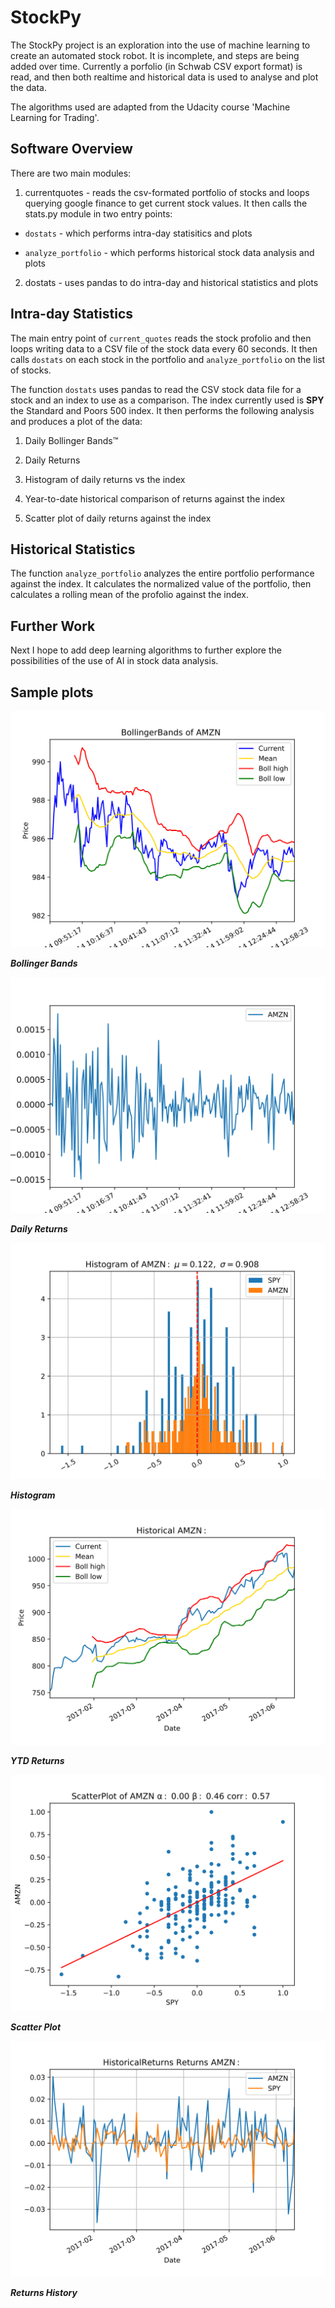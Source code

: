 # StockPy

The StockPy project is an exploration into the use of machine learning to create an automated stock robot. It is incomplete, and steps are being added over time. Currently a porfolio (in Schwab CSV export format) is read, and then both realtime and historical data is used to analyse and plot the data. 

The algorithms used are adapted from the Udacity course 'Machine Learning for Trading'.

## Software Overview

There are two main modules:

1. currentquotes - reads the csv-formated portfolio of stocks and loops querying google finance to get current stock values. It then calls the stats.py module in two entry points: 

  - `dostats` - which performs intra-day statisitics and plots
  
  - `analyze_portfolio` - which performs historical stock data analysis and plots

2. dostats - uses pandas to do intra-day and historical statistics and plots

## Intra-day Statistics

The main entry point of `current_quotes` reads the stock profolio and then loops writing data to a CSV file of the stock data every 60 seconds. It then calls `dostats` on each stock in the portfolio and `analyze_portfolio` on the list  of stocks.

The function `dostats` uses pandas to read the CSV stock data file for a stock and an index to use as a comparison. The index currently used is **SPY** the Standard and Poors 500 index. It then performs the following analysis and produces a plot of the data:

1. Daily Bollinger Bands™

2. Daily Returns

3. Histogram of daily returns vs the index

4. Year-to-date historical comparison of returns against the index

5. Scatter plot of daily returns against the index

## Historical Statistics

The function `analyze_portfolio` analyzes the entire portfolio performance against the index. It calculates the normalized value of the portfolio, then calculates a rolling mean of the profolio against the index.

## Further Work

Next I hope to add deep learning algorithms to further explore the possibilities of the use of AI in stock data analysis.

## Sample plots

![Bollinger Bands](images/AMZN.svg)

***Bollinger Bands***

![Daily Returns](images/AMZN_daily.svg)

***Daily Returns***

![Histogram](images/AMZN_histogram.svg)

***Histogram***

![YTD](images/AMZN_history.svg)

***YTD Returns***

![Scatter Plot](images/AMZN_scatter.svg)

***Scatter Plot***

![Returns History](images/AMZN_returns_history.svg)

***Returns History***


